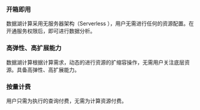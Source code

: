 ### 开箱即用

数据湖计算采用无服务器架构（Serverless ），用户无需进行任何的资源配置。在开通服务权限后，即可进行数据分析。

### 高弹性、高扩展能力

数据湖计算根据计算需求，动态的进行资源的扩缩容操作，无需用户关注底层资源。具备高弹性、高扩展能力。

### 按量计费

用户只需为执行的查询付费，无需为计算资源付费。
